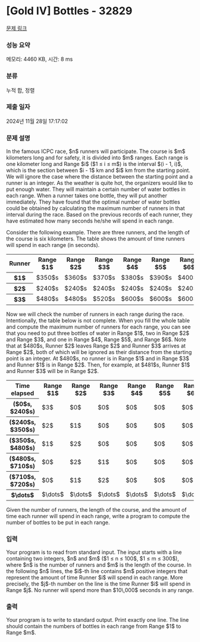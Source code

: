 # [Gold IV] Bottles - 32829 

[문제 링크](https://www.acmicpc.net/problem/32829) 

### 성능 요약

메모리: 4460 KB, 시간: 8 ms

### 분류

누적 합, 정렬

### 제출 일자

2024년 11월 28일 17:17:02

### 문제 설명

<p>In the famous ICPC race, $n$ runners will participate. The course is $m$ kilometers long and for safety, it is divided into $m$ ranges. Each range is one kilometer long and Range $i$ ($1 ≤ i ≤ m$) is the interval $(i - 1, i)$, which is the section between $i - 1$ km and $i$ km from the starting point. We will ignore the case where the distance between the starting point and a runner is an integer. As the weather is quite hot, the organizers would like to put enough water. They will maintain a certain number of water bottles in each range. When a runner takes one bottle, they will put another immediately. They have found that the optimal number of water bottles could be obtained by calculating the maximum number of runners in that interval during the race. Based on the previous records of each runner, they have estimated how many seconds he/she will spend in each range.</p>

<p>Consider the following example. There are three runners, and the length of the course is six kilometers. The table shows the amount of time runners will spend in each range (in seconds).</p>

<table class="table table-bordered th-center td-center">
	<tbody>
		<tr>
			<th>Runner</th>
			<th>Range $1$</th>
			<th>Range $2$</th>
			<th>Range $3$</th>
			<th>Range $4$</th>
			<th>Range $5$</th>
			<th>Range $6$</th>
		</tr>
		<tr>
			<th>$1$</th>
			<td>$350$s</td>
			<td>$360$s</td>
			<td>$370$s</td>
			<td>$380$s</td>
			<td>$390$s</td>
			<td>$400$s</td>
		</tr>
		<tr>
			<th>$2$</th>
			<td>$240$s</td>
			<td>$240$s</td>
			<td>$240$s</td>
			<td>$240$s</td>
			<td>$240$s</td>
			<td>$240$s</td>
		</tr>
		<tr>
			<th>$3$</th>
			<td>$480$s</td>
			<td>$480$s</td>
			<td>$520$s</td>
			<td>$600$s</td>
			<td>$600$s</td>
			<td>$600$s</td>
		</tr>
	</tbody>
</table>

<p>Now we will check the number of runners in each range during the race. Intentionally, the table below is not complete. When you fill the whole table and compute the maximum number of runners for each range, you can see that you need to put three bottles of water in Range $1$, two in Range $2$ and Range $3$, and one in Range $4$, Range $5$, and Range $6$. Note that at $480$s, Runner $2$ leaves Range $2$ and Runner $3$ arrives at Range $2$, both of which will be ignored as their distance from the starting point is an integer. At $480$s, no runner is in Range $1$ and in Range $3$ and Runner $1$ is in Range $2$. Then, for example, at $481$s, Runner $1$ and Runner $3$ will be in Range $2$.</p>

<table class="table table-bordered th-center td-center">
	<tbody>
		<tr>
			<th>Time elapsed</th>
			<th>Range $1$</th>
			<th>Range $2$</th>
			<th>Range $3$</th>
			<th>Range $4$</th>
			<th>Range $5$</th>
			<th>Range $6$</th>
		</tr>
		<tr>
			<th>($0$s, $240$s)</th>
			<td>$3$</td>
			<td>$0$</td>
			<td>$0$</td>
			<td>$0$</td>
			<td>$0$</td>
			<td>$0$</td>
		</tr>
		<tr>
			<th>($240$s, $350$s)</th>
			<td>$2$</td>
			<td>$1$</td>
			<td>$0$</td>
			<td>$0$</td>
			<td>$0$</td>
			<td>$0$</td>
		</tr>
		<tr>
			<th>($350$s, $480$s)</th>
			<td>$1$</td>
			<td>$2$</td>
			<td>$0$</td>
			<td>$0$</td>
			<td>$0$</td>
			<td>$0$</td>
		</tr>
		<tr>
			<th>($480$s, $710$s)</th>
			<td>$0$</td>
			<td>$2$</td>
			<td>$1$</td>
			<td>$0$</td>
			<td>$0$</td>
			<td>$0$</td>
		</tr>
		<tr>
			<th>($710$s, $720$s)</th>
			<td>$0$</td>
			<td>$1$</td>
			<td>$2$</td>
			<td>$0$</td>
			<td>$0$</td>
			<td>$0$</td>
		</tr>
		<tr>
			<th>$\dots$</th>
			<td>$\dots$</td>
			<td>$\dots$</td>
			<td>$\dots$</td>
			<td>$\dots$</td>
			<td>$\dots$</td>
			<td>$\dots$</td>
		</tr>
	</tbody>
</table>

<p>Given the number of runners, the length of the course, and the amount of time each runner will spend in each range, write a program to compute the number of bottles to be put in each range.</p>

### 입력 

 <p>Your program is to read from standard input. The input starts with a line containing two integers, $n$ and $m$ ($1 ≤ n ≤ 100$, $1 ≤ m ≤ 300$), where $n$ is the number of runners and $m$ is the length of the course. In the following $n$ lines, the $i$-th line contains $m$ positive integers that represent the amount of time Runner $i$ will spend in each range. More precisely, the $j$-th number on the line is the time Runner $i$ will spend in Range $j$. No runner will spend more than $10\,000$ seconds in any range.</p>

### 출력 

 <p>Your program is to write to standard output. Print exactly one line. The line should contain the numbers of bottles in each range from Range $1$ to Range $m$.</p>

